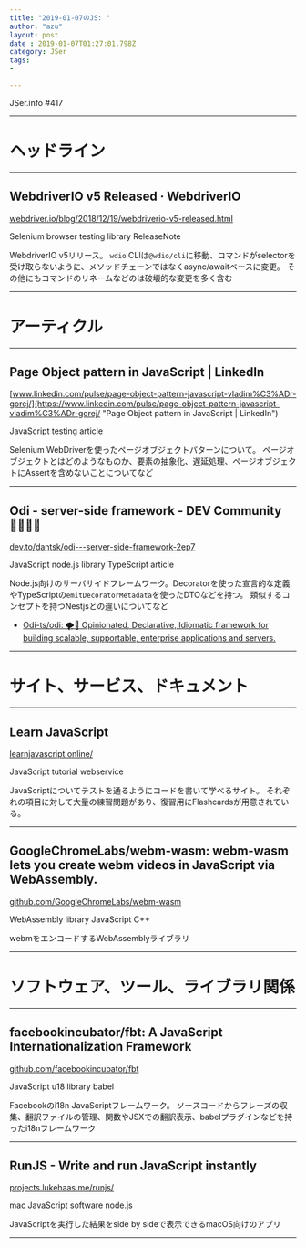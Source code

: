 ```yaml
---
title: "2019-01-07のJS: "
author: "azu"
layout: post
date : 2019-01-07T01:27:01.798Z
category: JSer
tags:
-

---
```


JSer.info #417

----

<h1 class="site-genre">ヘッドライン</h1>

----

## WebdriverIO v5 Released · WebdriverIO
[webdriver.io/blog/2018/12/19/webdriverio-v5-released.html](https://webdriver.io/blog/2018/12/19/webdriverio-v5-released.html "WebdriverIO v5 Released · WebdriverIO")
<p class="jser-tags jser-tag-icon"><span class="jser-tag">Selenium</span> <span class="jser-tag">browser</span> <span class="jser-tag">testing</span> <span class="jser-tag">library</span> <span class="jser-tag">ReleaseNote</span></p>

WebdriverIO v5リリース。
`wdio` CLIは`@wdio/cli`に移動、コマンドがselectorを受け取らないように、メソッドチェーンではなくasync/awaitベースに変更。
その他にもコマンドのリネームなどのは破壊的な変更を多く含む


----
<h1 class="site-genre">アーティクル</h1>

----

## Page Object pattern in JavaScript | LinkedIn
[www.linkedin.com/pulse/page-object-pattern-javascript-vladim%C3%ADr-gorej/](https://www.linkedin.com/pulse/page-object-pattern-javascript-vladim%C3%ADr-gorej/ "Page Object pattern in JavaScript | LinkedIn")
<p class="jser-tags jser-tag-icon"><span class="jser-tag">JavaScript</span> <span class="jser-tag">testing</span> <span class="jser-tag">article</span></p>

Selenium WebDriverを使ったページオブジェクトパターンについて。
ページオブジェクトとはどのようなものか、要素の抽象化、遅延処理、ページオブジェクトにAssertを含めないことについてなど


----

## Odi - server-side framework - DEV Community 👩‍💻👨‍💻
[dev.to/dantsk/odi---server-side-framework-2ep7](https://dev.to/dantsk/odi---server-side-framework-2ep7 "Odi - server-side framework - DEV Community 👩‍💻👨‍💻")
<p class="jser-tags jser-tag-icon"><span class="jser-tag">JavaScript</span> <span class="jser-tag">node.js</span> <span class="jser-tag">library</span> <span class="jser-tag">TypeScript</span> <span class="jser-tag">article</span></p>

Node.js向けのサーバサイドフレームワーク。Decoratorを使った宣言的な定義やTypeScriptの`emitDecoratorMetadata`を使ったDTOなどを持つ。
類似するコンセプトを持つNestjsとの違いについてなど

- [Odi-ts/odi: 🌪🌌 Opinionated, Declarative, Idiomatic framework for building scalable, supportable, enterprise applications and servers.](https://github.com/Odi-ts/odi "Odi-ts/odi: 🌪🌌 Opinionated, Declarative, Idiomatic framework for building scalable, supportable, enterprise applications and servers.")

----
<h1 class="site-genre">サイト、サービス、ドキュメント</h1>

----

## Learn JavaScript
[learnjavascript.online/](https://learnjavascript.online/ "Learn JavaScript")
<p class="jser-tags jser-tag-icon"><span class="jser-tag">JavaScript</span> <span class="jser-tag">tutorial</span> <span class="jser-tag">webservice</span></p>

JavaScriptについてテストを通るようにコードを書いて学べるサイト。
それぞれの項目に対して大量の練習問題があり、復習用にFlashcardsが用意されている。


----

## GoogleChromeLabs/webm-wasm: webm-wasm lets you create webm videos in JavaScript via WebAssembly.
[github.com/GoogleChromeLabs/webm-wasm](https://github.com/GoogleChromeLabs/webm-wasm "GoogleChromeLabs/webm-wasm: webm-wasm lets you create webm videos in JavaScript via WebAssembly.")
<p class="jser-tags jser-tag-icon"><span class="jser-tag">WebAssembly</span> <span class="jser-tag">library</span> <span class="jser-tag">JavaScript</span> <span class="jser-tag">C++</span></p>

webmをエンコードするWebAssemblyライブラリ


----
<h1 class="site-genre">ソフトウェア、ツール、ライブラリ関係</h1>

----

## facebookincubator/fbt: A JavaScript Internationalization Framework
[github.com/facebookincubator/fbt](https://github.com/facebookincubator/fbt "facebookincubator/fbt: A JavaScript Internationalization Framework")
<p class="jser-tags jser-tag-icon"><span class="jser-tag">JavaScript</span> <span class="jser-tag">u18</span> <span class="jser-tag">library</span> <span class="jser-tag">babel</span></p>

Facebookのi18n JavaScriptフレームワーク。
ソースコードからフレーズの収集、翻訳ファイルの管理、関数やJSXでの翻訳表示、babelプラグインなどを持ったi18nフレームワーク


----

## RunJS - Write and run JavaScript instantly
[projects.lukehaas.me/runjs/](https://projects.lukehaas.me/runjs/ "RunJS - Write and run JavaScript instantly")
<p class="jser-tags jser-tag-icon"><span class="jser-tag">mac</span> <span class="jser-tag">JavaScript</span> <span class="jser-tag">software</span> <span class="jser-tag">node.js</span></p>

JavaScriptを実行した結果をside by sideで表示できるmacOS向けのアプリ


----
